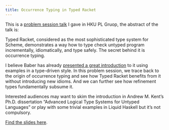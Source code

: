 ```yaml
---
title: Occurrence Typing in Typed Racket
---
```


This is a [problem session talk](https://hkuplg.github.io/problem/session/2021/11/12/from-occurrence-typing/) I gave in HKU PL Gruop, the abstract of the talk is:

Typed Racket, considered as the most sophisticated type system for Scheme, demonstrates a way how to type check untyped program incrementally, idiomatically, and type safely. The secret behind it is occurrence typing.

I believe Baber has already [presented a great introduction](https://hkuplg.github.io/problem_session/2021/10/22/flow-typing/) to it using examples in a type-driven style. In this problem session, we trace back to the origin of occurrence typing and see how Typed Racket benefits from it without introducing new idioms. And we can further see how refinement types fundamentally subsume it.

Interested audiences may want to skim the introduction in Andrew M. Kent’s Ph.D. dissertation “Advanced Logical Type Systems for Untyped Languages” or play with some trivial examples in Liquid Haskell but it’s not compulsory.

[Find the slides here](/slides/typed-racket-occurrence-typing.pdf).
